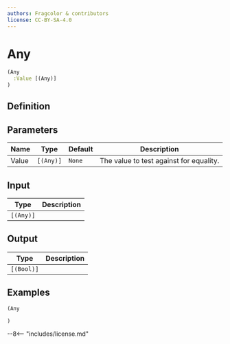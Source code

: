 ```yaml
---
authors: Fragcolor & contributors
license: CC-BY-SA-4.0
---
```



# Any

```clojure
(Any
  :Value [(Any)]
)
```


## Definition




## Parameters

| Name | Type | Default | Description |
|------|------|---------|-------------|
| Value | `[(Any)]` | `None` | The value to test against for equality. |


## Input

| Type | Description |
|------|-------------|
| `[(Any)]` |  |


## Output

| Type | Description |
|------|-------------|
| `[(Bool)]` |  |


## Examples

```clojure
(Any

)
```


--8<-- "includes/license.md"

